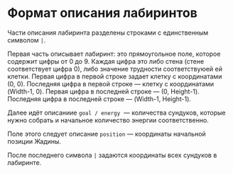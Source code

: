 # Формат описания лабиринтов

Части описания лабиринта разделены строками с единственным символом `|`.

Первая часть описывает лабиринт: это прямоугольное поле, которое содержит цифры от 0 до 9. 
Каждая цифра это либо стена (стене соответствует цифра 0), либо значение трудности соответствуюей ей клетки.
Первая цифра в первой строке задает клетку с координатами (0, 0). Последняя цифра в первой строке — клетку с координатами (Width-1, 0).
Первая цифра в последней строке — (0, Height-1). Последняя цифра в последней строке — (Width-1, Height-1).

Далее идёт описаниие `goal / energy`  — количества сундуков, которые нужно собрать и начальное количество энергии соответственно.

Поле этого следует описание `position` — координаты начальной позиции Жадины.

После последнего символа `|` задаются координаты всех сундуков в лабиринте.
